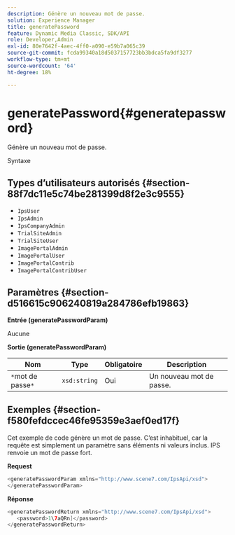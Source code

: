 ```yaml
---
description: Génère un nouveau mot de passe.
solution: Experience Manager
title: generatePassword
feature: Dynamic Media Classic, SDK/API
role: Developer,Admin
exl-id: 80e7642f-4aec-4ff0-a090-e59b7a065c39
source-git-commit: fcda99340a18d5037157723bb3bdca5fa9df3277
workflow-type: tm+mt
source-wordcount: '64'
ht-degree: 18%

---
```


# generatePassword{#generatepassword}

Génère un nouveau mot de passe.

Syntaxe

## Types d’utilisateurs autorisés {#section-88f7dc11e5c74be281399d8f2e3c9555}

* `IpsUser`
* `IpsAdmin`
* `IpsCompanyAdmin`
* `TrialSiteAdmin`
* `TrialSiteUser`
* `ImagePortalAdmin`
* `ImagePortalUser`
* `ImagePortalContrib`
* `ImagePortalContribUser`

## Paramètres {#section-d516615c906240819a284786efb19863}

**Entrée (generatePasswordParam)**

Aucune

**Sortie (generatePasswordParam)**

| Nom | Type | Obligatoire | Description |
|---|---|---|---|
| `*`mot de passe`*` | `xsd:string` | Oui | Un nouveau mot de passe. |

## Exemples {#section-f580fefdccec46fe95359e3aef0ed17f}

Cet exemple de code génère un mot de passe. C’est inhabituel, car la requête est simplement un paramètre sans éléments ni valeurs inclus. IPS renvoie un mot de passe fort.

**Request**

```java
<generatePasswordParam xmlns="http://www.scene7.com/IpsApi/xsd">
</generatePasswordParam>
```

**Réponse**

```java
<generatePasswordReturn xmlns="http://www.scene7.com/IpsApi/xsd">
   <password>1\7aQRn]</password>
</generatePasswordReturn>
```
